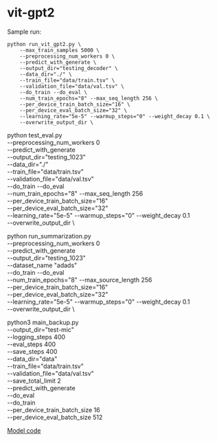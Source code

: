# vit-gpt2

Sample run:

```
python run_vit_gpt2.py \
    --max_train_samples 5000 \
    --preprocessing_num_workers 0 \
    --predict_with_generate \
    --output_dir="testing_decoder" \
    --data_dir="./" \
    --train_file="data/train.tsv" \
    --validation_file="data/val.tsv" \
    --do_train --do_eval \
    --num_train_epochs="8" --max_seq_length 256 \
    --per_device_train_batch_size="16" \
    --per_device_eval_batch_size="32" \
    --learning_rate="5e-5" --warmup_steps="0" --weight_decay 0.1 \
    --overwrite_output_dir \
```
python test_eval.py \
    --preprocessing_num_workers 0 \
    --predict_with_generate \
    --output_dir="testing_1023" \
    --data_dir="./" \
    --train_file="data/train.tsv" \
    --validation_file="data/val.tsv" \
    --do_train --do_eval \
    --num_train_epochs="8" --max_seq_length 256 \
    --per_device_train_batch_size="16" \
    --per_device_eval_batch_size="32" \
    --learning_rate="5e-5" --warmup_steps="0" --weight_decay 0.1 \
    --overwrite_output_dir \

python run_summarization.py \
    --preprocessing_num_workers 0 \
    --predict_with_generate \
    --output_dir="testing_1023" \
    --dataset_name "adads" \
    --do_train --do_eval \
    --num_train_epochs="8" --max_source_length 256 \
    --per_device_train_batch_size="16" \
    --per_device_eval_batch_size="32" \
    --learning_rate="5e-5" --warmup_steps="0" --weight_decay 0.1 \
    --overwrite_output_dir \

python3 main_backup.py \
    --output_dir="test-mic" \
    --logging_steps 400 \
    --eval_steps 400 \
    --save_steps 400 \
    --data_dir="data" \
    --train_file="data/train.tsv" \
    --validation_file="data/val.tsv" \
    --save_total_limit 2 \
    --predict_with_generate \
    --do_eval \
    --do_train \
    --per_device_train_batch_size 16 \
    --per_device_eval_batch_size 512

[Model code](https://github.com/ydshieh/vit-gpt2)
